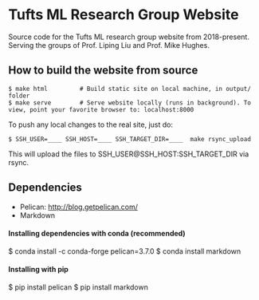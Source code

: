 # Tufts ML Research Group Website

Source code for the Tufts ML research group website from 2018-present. Serving the groups of Prof. Liping Liu and Prof. Mike Hughes.

## How to build the website from source
```
$ make html         # Build static site on local machine, in output/ folder
$ make serve        # Serve website locally (runs in background). To view, point your favorite browser to: localhost:8000
```

To push any local changes to the real site, just do:
```
$ SSH_USER=____ SSH_HOST=____ SSH_TARGET_DIR=____  make rsync_upload 
```

This will upload the files to SSH_USER@SSH_HOST:SSH_TARGET_DIR via rsync.


## Dependencies

* Pelican: http://blog.getpelican.com/
* Markdown

#### Installing dependencies with conda (recommended)

$ conda install -c conda-forge pelican=3.7.0
$ conda install markdown

#### Installing with pip

$ pip install pelican
$ pip install markdown
